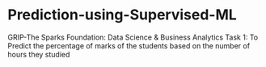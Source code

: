 # Prediction-using-Supervised-ML
GRIP-The Sparks Foundation: Data Science & Business Analytics
Task 1: To Predict the percentage of marks of the students based on the number of hours they studied
